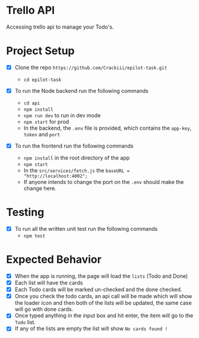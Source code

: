 # Trello API

Accessing trello api to manage your Todo's.

# Project Setup

- [x] Clone the repo `https://github.com/Crackiii/epilot-task.git`
  * `cd epilot-task`
  
- [x] To run the Node backend run the following commands
  * `cd api`
  * `npm install`
  * `npm run dev` to run in dev mode
  * `npm start` for prod
  * In the backend, the `.env` file is provided, which contains the `app-key`, `token` and `port`
  
- [x] To run the frontend run the following commands
  * `npm install` in the root directory of the app
  * `npm start`
  * In the `src/services/fetch.js` the `baseURL = "http://localhost:4002";`
   * If anyone intends to change the port on the `.env` should make the change here.

# Testing

- [x] To run all the written unit test run the following commands
  * `npm test`

# Expected Behavior

- [x] When the app is running, the page will load the `lists` (Todo and Done)
- [x] Each list will have the cards
- [x] Each Todo cards will be marked un-checked and the done checked.
- [x] Once you check the todo cards, an api call will be made which will show the loader icon and then both of the lists will be updated, the same case will go with done cards.
- [x] Once typed anything in the input box and hit enter, the item will go to the `Todo` list.
- [x] If any of the lists are empty the list will show `No cards found !`
